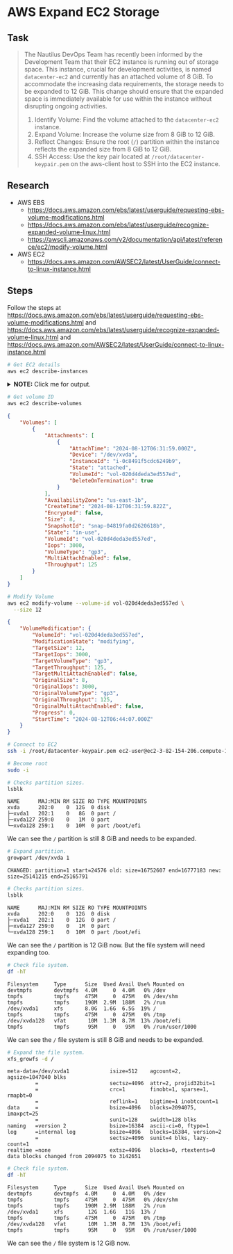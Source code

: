# AWS Expand EC2 Storage

## Task

> The Nautilus DevOps Team has recently been informed by the Development Team that their EC2 instance is running out of storage space. This instance, crucial for development activities, is named `datacenter-ec2` and currently has an attached volume of 8 GiB. To accommodate the increasing data requirements, the storage needs to be expanded to 12 GiB. This change should ensure that the expanded space is immediately available for use within the instance without disrupting ongoing activities.
>
> 1. Identify Volume: Find the volume attached to the `datacenter-ec2` instance.
> 2. Expand Volume: Increase the volume size from 8 GiB to 12 GiB.
> 3. Reflect Changes: Ensure the root (`/`) partition within the instance reflects the expanded size from 8 GiB to 12 GiB.
> 4. SSH Access: Use the key pair located at `/root/datacenter-keypair.pem` on the aws-client host to SSH into the EC2 instance.

## Research

* AWS EBS
  * https://docs.aws.amazon.com/ebs/latest/userguide/requesting-ebs-volume-modifications.html
  * https://docs.aws.amazon.com/ebs/latest/userguide/recognize-expanded-volume-linux.html
  * https://awscli.amazonaws.com/v2/documentation/api/latest/reference/ec2/modify-volume.html
* AWS EC2
  * https://docs.aws.amazon.com/AWSEC2/latest/UserGuide/connect-to-linux-instance.html

## Steps

Follow the steps at https://docs.aws.amazon.com/ebs/latest/userguide/requesting-ebs-volume-modifications.html and https://docs.aws.amazon.com/ebs/latest/userguide/recognize-expanded-volume-linux.html and https://docs.aws.amazon.com/AWSEC2/latest/UserGuide/connect-to-linux-instance.html

```bash
# Get EC2 details
aws ec2 describe-instances
```

<details>
  <summary><b>NOTE:</b> Click me for output.</summary>

```json
{
    "Reservations": [
        {
            "Groups": [],
            "Instances": [
                {
                    "AmiLaunchIndex": 0,
                    "ImageId": "ami-0c101f26f147fa7fd",
                    "InstanceId": "i-0c8491f5cdc6249b9",
                    "InstanceType": "t2.micro",
                    "KeyName": "datacenter-keypair",
                    "LaunchTime": "2024-08-12T06:31:59.000Z",
                    "Monitoring": {
                        "State": "disabled"
                    },
                    "Placement": {
                        "AvailabilityZone": "us-east-1b",
                        "GroupName": "",
                        "Tenancy": "default"
                    },
                    "PrivateDnsName": "ip-172-31-91-36.ec2.internal",
                    "PrivateIpAddress": "172.31.91.36",
                    "ProductCodes": [],
                    "PublicDnsName": "ec2-3-82-154-206.compute-1.amazonaws.com",
                    "PublicIpAddress": "3.82.154.206",
                    "State": {
                        "Code": 16,
                        "Name": "running"
                    },
                    "StateTransitionReason": "",
                    "SubnetId": "subnet-09d45a5c9df0128e0",
                    "VpcId": "vpc-04b369003c4de6d11",
                    "Architecture": "x86_64",
                    "BlockDeviceMappings": [
                        {
                            "DeviceName": "/dev/xvda",
                            "Ebs": {
                                "AttachTime": "2024-08-12T06:31:59.000Z",
                                "DeleteOnTermination": true,
                                "Status": "attached",
                                "VolumeId": "vol-020d4deda3ed557ed"
                            }
                        }
                    ],
                    "ClientToken": "5b3f3c4d-2473-49be-ad71-42881bbb8660",
                    "EbsOptimized": false,
                    "EnaSupport": true,
                    "Hypervisor": "xen",
                    "NetworkInterfaces": [
                        {
                            "Association": {
                                "IpOwnerId": "amazon",
                                "PublicDnsName": "ec2-3-82-154-206.compute-1.amazonaws.com",
                                "PublicIp": "3.82.154.206"
                            },
                            "Attachment": {
                                "AttachTime": "2024-08-12T06:31:59.000Z",
                                "AttachmentId": "eni-attach-0057183ec262689f4",
                                "DeleteOnTermination": true,
                                "DeviceIndex": 0,
                                "Status": "attached",
                                "NetworkCardIndex": 0
                            },
                            "Description": "",
                            "Groups": [
                                {
                                    "GroupName": "default",
                                    "GroupId": "sg-05a1bf9fe7738fdb5"
                                }
                            ],
                            "Ipv6Addresses": [],
                            "MacAddress": "12:0f:49:07:ef:2b",
                            "NetworkInterfaceId": "eni-018567f243335287f",
                            "OwnerId": "339712707627",
                            "PrivateDnsName": "ip-172-31-91-36.ec2.internal",
                            "PrivateIpAddress": "172.31.91.36",
                            "PrivateIpAddresses": [
                                {
                                    "Association": {
                                        "IpOwnerId": "amazon",
                                        "PublicDnsName": "ec2-3-82-154-206.compute-1.amazonaws.com",
                                        "PublicIp": "3.82.154.206"
                                    },
                                    "Primary": true,
                                    "PrivateDnsName": "ip-172-31-91-36.ec2.internal",
                                    "PrivateIpAddress": "172.31.91.36"
                                }
                            ],
                            "SourceDestCheck": true,
                            "Status": "in-use",
                            "SubnetId": "subnet-09d45a5c9df0128e0",
                            "VpcId": "vpc-04b369003c4de6d11",
                            "InterfaceType": "interface"
                        }
                    ],
                    "RootDeviceName": "/dev/xvda",
                    "RootDeviceType": "ebs",
                    "SecurityGroups": [
                        {
                            "GroupName": "default",
                            "GroupId": "sg-05a1bf9fe7738fdb5"
                        }
                    ],
                    "SourceDestCheck": true,
                    "Tags": [
                        {
                            "Key": "Name",
                            "Value": "datacenter-ec2"
                        }
                    ],
                    "VirtualizationType": "hvm",
                    "CpuOptions": {
                        "CoreCount": 1,
                        "ThreadsPerCore": 1
                    },
                    "CapacityReservationSpecification": {
                        "CapacityReservationPreference": "open"
                    },
                    "HibernationOptions": {
                        "Configured": false
                    },
                    "MetadataOptions": {
                        "State": "applied",
                        "HttpTokens": "required",
                        "HttpPutResponseHopLimit": 2,
                        "HttpEndpoint": "enabled",
                        "HttpProtocolIpv6": "disabled",
                        "InstanceMetadataTags": "disabled"
                    },
                    "EnclaveOptions": {
                        "Enabled": false
                    },
                    "BootMode": "uefi-preferred",
                    "PlatformDetails": "Linux/UNIX",
                    "UsageOperation": "RunInstances",
                    "UsageOperationUpdateTime": "2024-08-12T06:31:59.000Z",
                    "PrivateDnsNameOptions": {
                        "HostnameType": "ip-name",
                        "EnableResourceNameDnsARecord": false,
                        "EnableResourceNameDnsAAAARecord": false
                    },
                    "MaintenanceOptions": {
                        "AutoRecovery": "default"
                    },
                    "CurrentInstanceBootMode": "legacy-bios"
                }
            ],
            "OwnerId": "339712707627",
            "ReservationId": "r-04acb7aab255a90ad"
        }
    ]
}
```

</details>

```bash
# Get volume ID
aws ec2 describe-volumes
```

```json
{
    "Volumes": [
        {
            "Attachments": [
                {
                    "AttachTime": "2024-08-12T06:31:59.000Z",
                    "Device": "/dev/xvda",
                    "InstanceId": "i-0c8491f5cdc6249b9",
                    "State": "attached",
                    "VolumeId": "vol-020d4deda3ed557ed",
                    "DeleteOnTermination": true
                }
            ],
            "AvailabilityZone": "us-east-1b",
            "CreateTime": "2024-08-12T06:31:59.822Z",
            "Encrypted": false,
            "Size": 8,
            "SnapshotId": "snap-04819fa0d2620618b",
            "State": "in-use",
            "VolumeId": "vol-020d4deda3ed557ed",
            "Iops": 3000,
            "VolumeType": "gp3",
            "MultiAttachEnabled": false,
            "Throughput": 125
        }
    ]
}
```

```bash
# Modify Volume
aws ec2 modify-volume --volume-id vol-020d4deda3ed557ed \
  --size 12
```

```json
{
    "VolumeModification": {
        "VolumeId": "vol-020d4deda3ed557ed",
        "ModificationState": "modifying",
        "TargetSize": 12,
        "TargetIops": 3000,
        "TargetVolumeType": "gp3",
        "TargetThroughput": 125,
        "TargetMultiAttachEnabled": false,
        "OriginalSize": 8,
        "OriginalIops": 3000,
        "OriginalVolumeType": "gp3",
        "OriginalThroughput": 125,
        "OriginalMultiAttachEnabled": false,
        "Progress": 0,
        "StartTime": "2024-08-12T06:44:07.000Z"
    }
}
```

```bash
# Connect to EC2
ssh -i /root/datacenter-keypair.pem ec2-user@ec2-3-82-154-206.compute-1.amazonaws.com

# Become root
sudo -i

# Checks partition sizes.
lsblk
```

```
NAME      MAJ:MIN RM SIZE RO TYPE MOUNTPOINTS
xvda      202:0    0  12G  0 disk
├─xvda1   202:1    0   8G  0 part /
├─xvda127 259:0    0   1M  0 part
└─xvda128 259:1    0  10M  0 part /boot/efi
```

We can see the `/` partition is still 8 GiB and needs to be expanded.

```bash
# Expand partition.
growpart /dev/xvda 1
```

```
CHANGED: partition=1 start=24576 old: size=16752607 end=16777183 new: size=25141215 end=25165791
```

```bash
# Checks partition sizes.
lsblk
```

```
NAME      MAJ:MIN RM SIZE RO TYPE MOUNTPOINTS
xvda      202:0    0  12G  0 disk
├─xvda1   202:1    0  12G  0 part /
├─xvda127 259:0    0   1M  0 part
└─xvda128 259:1    0  10M  0 part /boot/efi
```

We can see the `/` partition is 12 GiB now. But the file system will need expanding too.

```bash
# Check file system.
df -hT
```

```
Filesystem     Type      Size  Used Avail Use% Mounted on
devtmpfs       devtmpfs  4.0M     0  4.0M   0% /dev
tmpfs          tmpfs     475M     0  475M   0% /dev/shm
tmpfs          tmpfs     190M  2.9M  188M   2% /run
/dev/xvda1     xfs       8.0G  1.6G  6.5G  19% /
tmpfs          tmpfs     475M     0  475M   0% /tmp
/dev/xvda128   vfat       10M  1.3M  8.7M  13% /boot/efi
tmpfs          tmpfs      95M     0   95M   0% /run/user/1000
```

We can see the `/` file system is still 8 GiB and needs to be expanded.

```bash
# Expand the file system.
xfs_growfs -d /
```

```
meta-data=/dev/xvda1             isize=512    agcount=2, agsize=1047040 blks
         =                       sectsz=4096  attr=2, projid32bit=1
         =                       crc=1        finobt=1, sparse=1, rmapbt=0
         =                       reflink=1    bigtime=1 inobtcount=1
data     =                       bsize=4096   blocks=2094075, imaxpct=25
         =                       sunit=128    swidth=128 blks
naming   =version 2              bsize=16384  ascii-ci=0, ftype=1
log      =internal log           bsize=4096   blocks=16384, version=2
         =                       sectsz=4096  sunit=4 blks, lazy-count=1
realtime =none                   extsz=4096   blocks=0, rtextents=0
data blocks changed from 2094075 to 3142651
```

```bash
# Check file system.
df -hT
```

```
Filesystem     Type      Size  Used Avail Use% Mounted on
devtmpfs       devtmpfs  4.0M     0  4.0M   0% /dev
tmpfs          tmpfs     475M     0  475M   0% /dev/shm
tmpfs          tmpfs     190M  2.9M  188M   2% /run
/dev/xvda1     xfs        12G  1.6G   11G  13% /
tmpfs          tmpfs     475M     0  475M   0% /tmp
/dev/xvda128   vfat       10M  1.3M  8.7M  13% /boot/efi
tmpfs          tmpfs      95M     0   95M   0% /run/user/1000
```

We can see the `/` file system is 12 GiB now.
